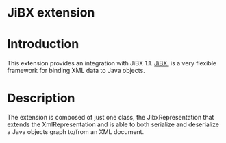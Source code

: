 JiBX extension
==============

Introduction
============

This extension provides an integration with JiBX 1.1.
[JiBX ](http://web.archive.org/web/20090415002610/http://jibx.sourceforge.net/)
is a very flexible framework for binding XML data to Java objects.

Description
===========

The extension is composed of just one class, the JibxRepresentation that
extends the XmlRepresentation and is able to both serialize and
deserialize a Java objects graph to/from an XML document.

